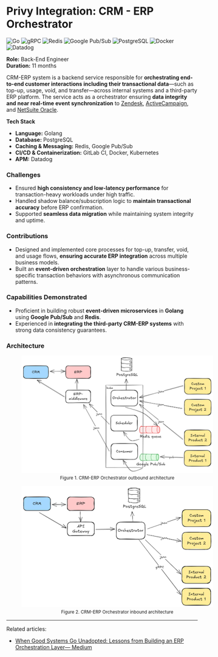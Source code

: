 # Privy Integration: CRM - ERP Orchestrator

![Go](https://img.shields.io/badge/go-%2300ADD8.svg?style=for-the-badge&logo=go&logoColor=white)
![gRPC](https://img.shields.io/badge/gRPC-%23244b5a?style=for-the-badge&logoColor=%23244b5a)
![Redis](https://img.shields.io/badge/redis-%23DD0031.svg?style=for-the-badge&logo=redis&logoColor=white)
![Google Pub/Sub](https://img.shields.io/badge/googlepubsub-%234285F4?style=for-the-badge&logo=googlepubsub&logoColor=white)
![PostgreSQL](https://img.shields.io/badge/postgres-%23316192.svg?style=for-the-badge&logo=postgresql&logoColor=white)
![Docker](https://img.shields.io/badge/docker-%230db7ed.svg?style=for-the-badge&logo=docker&logoColor=white)
![Datadog](https://img.shields.io/badge/datadog-%23632CA6.svg?style=for-the-badge&logo=datadog&logoColor=white)

<b>Role:</b> Back-End Engineer<br/>
<b>Duration:</b> 11 months

CRM-ERP system is a backend service responsible for <b>orchestrating end-to-end customer interactions including their transactional data</b>—such as top-up, usage, void, and transfer—across internal systems and a third-party ERP platform. The service acts as a orchestrator ensuring <b>data integrity and near real-time event synchronization</b> to [Zendesk](https://www.zendesk.com), [ActiveCampaign](https://www.activecampaign.com), and [NetSuite Oracle](https://www.apergu.com/netsuiteapergu).

<b>Tech Stack</b>

- <b>Language:</b> Golang
- <b>Database:</b> PostgreSQL
- <b>Caching & Messaging:</b> Redis, Google Pub/Sub
- <b>CI/CD & Containerization:</b> GitLab CI, Docker, Kubernetes
- <b>APM:</b> Datadog

### Challenges

- Ensured <b>high consistency and low-latency performance</b> for transaction-heavy workloads under high traffic.
- Handled shadow balance/subscription logic to <b>maintain transactional accuracy</b> before ERP confirmation.
- Supported <b>seamless data migration</b> while maintaining system integrity and uptime.

### Contributions

- Designed and implemented core processes for top-up, transfer, void, and usage flows, <b>ensuring accurate ERP integration</b> across multiple business models.
- Built an <b>event-driven orchestration</b> layer to handle various business-specific transaction behaviors with asynchronous communication patterns.

### Capabilities Demonstrated

- Proficient in building robust <b>event-driven microservices</b> in <b>Golang</b> using <b>Google Pub/Sub</b> and <b>Redis</b>.
- Experienced in <b>integrating the third-party CRM-ERP systems</b> with strong data consistency guarantees.

### Architecture

<figure style="width:100%">
    <a href="portfolio/images/privy_crm_erp_orchestrator_outbound_architecture.png"
       target="_blank"
       rel="noopener noreferrer">
        <img src="images/privy_crm_erp_orchestrator_outbound_architecture.png" alt="Privy: CRM - ERP Orchestrator Ourbound Architecture">
    </a>
    <figcaption style="text-align:center"><small>Figure 1. CRM-ERP Orchestrator outbound architecture</small></figcaption>
</figure>

<figure style="width:100%">
    <a href="portfolio/images/privy_crm_erp_orchestrator_inbound_architecture.png"
       target="_blank"
       rel="noopener noreferrer">
        <img src="images/privy_crm_erp_orchestrator_inbound_architecture.png" alt="Privy: CRM - ERP Orchestrator Inbound Architecture">
    </a>
    <figcaption style="text-align:center"><small>Figure 2. CRM-ERP Orchestrator inbound architecture</small></figcaption>
</figure>

____

Related articles:

- [When Good Systems Go Unadopted: Lessons from Building an ERP Orchestration Layer— Medium](https://medium.com/@ymanshur/when-good-systems-go-unadopted-lessons-from-building-an-erp-orchestration-layer-2695c238daf4)
